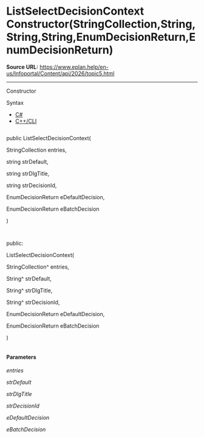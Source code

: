 # ListSelectDecisionContext Constructor(StringCollection,String,String,String,EnumDecisionReturn,EnumDecisionReturn)

**Source URL:** https://www.eplan.help/en-us/Infoportal/Content/api/2026/topic5.html

---

Constructor

Syntax

- [C#](#i-syntax-CS)
- [C++/CLI](#i-syntax-CPP2005)

```
```
public ListSelectDecisionContext( 

   StringCollection entries,

   string strDefault,

   string strDlgTitle,

   string strDecisionId,

   EnumDecisionReturn eDefaultDecision,

   EnumDecisionReturn eBatchDecision

)
```
```

```
```
public:

ListSelectDecisionContext( 

   StringCollection^ entries,

   String^ strDefault,

   String^ strDlgTitle,

   String^ strDecisionId,

   EnumDecisionReturn eDefaultDecision,

   EnumDecisionReturn eBatchDecision

)
```
```

#### Parameters

*entries*


*strDefault*


*strDlgTitle*


*strDecisionId*


*eDefaultDecision*


*eBatchDecision*
